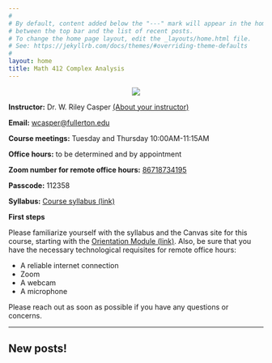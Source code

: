 ```yaml
---
#
# By default, content added below the "---" mark will appear in the home page
# between the top bar and the list of recent posts.
# To change the home page layout, edit the _layouts/home.html file.
# See: https://jekyllrb.com/docs/themes/#overriding-theme-defaults
#
layout: home
title: Math 412 Complex Analysis
---
```


<p align="center"><img src="fig/gamma.jpeg"/></p>


**Instructor:** Dr. W. Riley Casper [(About your instructor)](instructor)

**Email:** wcasper@fullerton.edu

**Course meetings:** Tuesday and Thursday 10:00AM-11:15AM

**Office hours:** to be determined and by appointment

**Zoom number for remote office hours:** <a target="_parent" href="https://fullerton.zoom.us/j/86718734195">86718734195</a>

**Passcode:** 112358

**Syllabus:** <a target="_parent" href="syllabus.html">Course syllabus (link)</a>

**First steps**

Please familiarize yourself with the syllabus and the Canvas site for this course, starting with the <a target="_parent" href="https://csufullerton.instructure.com/courses/3210797/modules">Orientation Module (link)</a>.  Also, be sure that you have the necessary technological requisites for remote office hours:
* A reliable internet connection
* Zoom
* A webcam
* A microphone

Please reach out as soon as possible if you have any questions or concerns.

***

## New posts!

